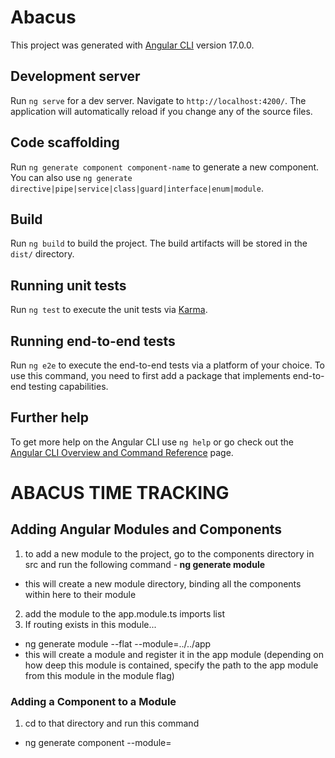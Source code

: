 # Abacus

This project was generated with [Angular CLI](https://github.com/angular/angular-cli) version 17.0.0.

## Development server

Run `ng serve` for a dev server. Navigate to `http://localhost:4200/`. The application will automatically reload if you change any of the source files.

## Code scaffolding

Run `ng generate component component-name` to generate a new component. You can also use `ng generate directive|pipe|service|class|guard|interface|enum|module`.

## Build

Run `ng build` to build the project. The build artifacts will be stored in the `dist/` directory.

## Running unit tests

Run `ng test` to execute the unit tests via [Karma](https://karma-runner.github.io).

## Running end-to-end tests

Run `ng e2e` to execute the end-to-end tests via a platform of your choice. To use this command, you need to first add a package that implements end-to-end testing capabilities.

## Further help

To get more help on the Angular CLI use `ng help` or go check out the [Angular CLI Overview and Command Reference](https://angular.io/cli) page.


# ABACUS TIME TRACKING


## Adding Angular Modules and Components

1. to add a new module to the project, go to the components directory in src and run the following command
-<b> ng generate module <module-name></b>
- this will create a new module directory, binding all the components within here to their module
2. add the module to the app.module.ts imports list
3. If routing exists in this module...
- ng generate module <module-name-routing> --flat --module=../../app
- this will create a module and register it in the app module (depending on how deep this module is contained, specify the path to the app module from this module in the module flag)

### Adding a Component to a Module

1. cd to that directory and run this command 
- ng generate component <component-name> --module=<module-name-in-dir>
